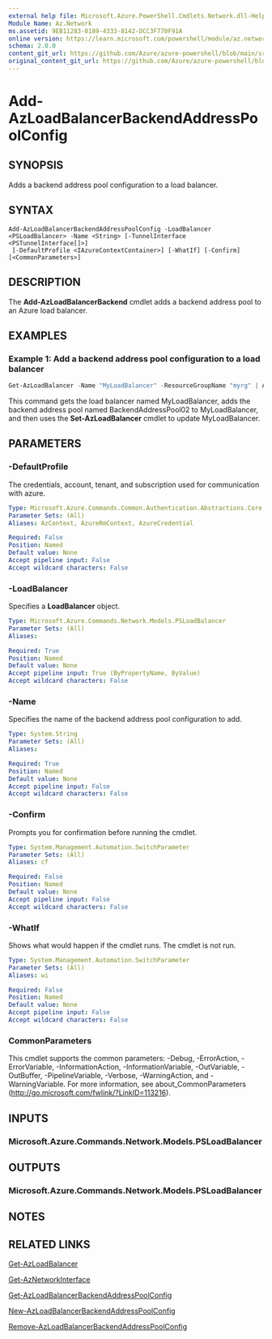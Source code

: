 ```yaml
---
external help file: Microsoft.Azure.PowerShell.Cmdlets.Network.dll-Help.xml
Module Name: Az.Network
ms.assetid: 9EB11283-0189-4333-8142-DCC3F770F91A
online version: https://learn.microsoft.com/powershell/module/az.network/add-azloadbalancerbackendaddresspoolconfig
schema: 2.0.0
content_git_url: https://github.com/Azure/azure-powershell/blob/main/src/Network/Network/help/Add-AzLoadBalancerBackendAddressPoolConfig.md
original_content_git_url: https://github.com/Azure/azure-powershell/blob/main/src/Network/Network/help/Add-AzLoadBalancerBackendAddressPoolConfig.md
---
```


# Add-AzLoadBalancerBackendAddressPoolConfig

## SYNOPSIS
Adds a backend address pool configuration to a load balancer.

## SYNTAX

```
Add-AzLoadBalancerBackendAddressPoolConfig -LoadBalancer <PSLoadBalancer> -Name <String> [-TunnelInterface <PSTunnelInterface[]>]
 [-DefaultProfile <IAzureContextContainer>] [-WhatIf] [-Confirm] [<CommonParameters>]
```

## DESCRIPTION
The **Add-AzLoadBalancerBackend** cmdlet adds a backend address pool to an Azure load balancer.

## EXAMPLES

### Example 1: Add a backend address pool configuration to a load balancer
```powershell
Get-AzLoadBalancer -Name "MyLoadBalancer" -ResourceGroupName "myrg" | Add-AzLoadBalancerBackendAddressPoolConfig -Name "BackendAddressPool02" | Set-AzLoadBalancer
```

This command gets the load balancer named MyLoadBalancer, adds the backend address pool named BackendAddressPool02 to MyLoadBalancer, and then uses the **Set-AzLoadBalancer** cmdlet to update MyLoadBalancer.

## PARAMETERS

### -DefaultProfile
The credentials, account, tenant, and subscription used for communication with azure.

```yaml
Type: Microsoft.Azure.Commands.Common.Authentication.Abstractions.Core.IAzureContextContainer
Parameter Sets: (All)
Aliases: AzContext, AzureRmContext, AzureCredential

Required: False
Position: Named
Default value: None
Accept pipeline input: False
Accept wildcard characters: False
```

### -LoadBalancer
Specifies a **LoadBalancer** object.

```yaml
Type: Microsoft.Azure.Commands.Network.Models.PSLoadBalancer
Parameter Sets: (All)
Aliases:

Required: True
Position: Named
Default value: None
Accept pipeline input: True (ByPropertyName, ByValue)
Accept wildcard characters: False
```

### -Name
Specifies the name of the backend address pool configuration to add.

```yaml
Type: System.String
Parameter Sets: (All)
Aliases:

Required: True
Position: Named
Default value: None
Accept pipeline input: False
Accept wildcard characters: False
```

### -Confirm
Prompts you for confirmation before running the cmdlet.

```yaml
Type: System.Management.Automation.SwitchParameter
Parameter Sets: (All)
Aliases: cf

Required: False
Position: Named
Default value: None
Accept pipeline input: False
Accept wildcard characters: False
```

### -WhatIf
Shows what would happen if the cmdlet runs. The cmdlet is not run.

```yaml
Type: System.Management.Automation.SwitchParameter
Parameter Sets: (All)
Aliases: wi

Required: False
Position: Named
Default value: None
Accept pipeline input: False
Accept wildcard characters: False
```

### CommonParameters
This cmdlet supports the common parameters: -Debug, -ErrorAction, -ErrorVariable, -InformationAction, -InformationVariable, -OutVariable, -OutBuffer, -PipelineVariable, -Verbose, -WarningAction, and -WarningVariable. For more information, see about_CommonParameters (http://go.microsoft.com/fwlink/?LinkID=113216).

## INPUTS

### Microsoft.Azure.Commands.Network.Models.PSLoadBalancer

## OUTPUTS

### Microsoft.Azure.Commands.Network.Models.PSLoadBalancer

## NOTES

## RELATED LINKS

[Get-AzLoadBalancer](./Get-AzLoadBalancer.md)

[Get-AzNetworkInterface](./Get-AzNetworkInterface.md)

[Get-AzLoadBalancerBackendAddressPoolConfig](./Get-AzLoadBalancerBackendAddressPoolConfig.md)

[New-AzLoadBalancerBackendAddressPoolConfig](./New-AzLoadBalancerBackendAddressPoolConfig.md)

[Remove-AzLoadBalancerBackendAddressPoolConfig](./Remove-AzLoadBalancerBackendAddressPoolConfig.md)


